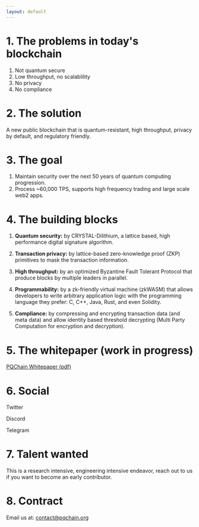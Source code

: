 ```yaml
---
layout: default
---
```


# 1. The problems in today's blockchain

1. Not quantum secure
2. Low throughput, no scalablility
3. No privacy
4. No compliance

# 2. The solution

A new public blockchain that is quantum-resistant, high throughput, privacy by default, and regulatory friendly.

# 3. The goal

1. Maintain security over the next 50 years of quantum computing progression.
2. Process ~60,000 TPS, supports high frequency trading and large scale web2 apps.

# 4. The building blocks

1. **Quantum security:** by CRYSTAL-Dilithium, a lattice based, high performance digital signature algorithm.

2. **Transaction privacy:** by lattice-based zero-knowledge proof (ZKP) primitives to mask the transaction information.

3. **High throughput:** by an optimized Byzantine Fault Tolerant Protocol that produce blocks by multiple leaders in parallel.

4. **Programmability:** by a zk-friendly virtual machine (zkWASM) that allows developers to write arbitrary application logic with the programming language they prefer: C, C++, Java, Rust, and even Solidity.

5. **Compliance:** by compressing and encrypting transaction data (and meta data) and allow identity based threshold decrypting (Multi Party Computation for encryption and decryption).

# 5. The whitepaper (work in progress)

<a href="https://img1.wsimg.com/blobby/go/ae387ab4-24fd-4168-87ae-7aab2ac70271/downloads/pqchain.pdf?ver=1686634589004" target="_blank">PQChain Whitepaper (pdf)</a>

# 6. Social

Twitter

Discord

Telegram

# 7. Talent wanted

This is a research intensive, engineering intensive endeavor, reach out to us if you want to become an early contributor.

# 8. Contract

Email us at: [contact@pqchain.org](mailto:contact@pqchain.org)
